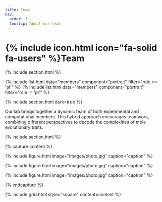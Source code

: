 ```yaml
---
title: Team
nav:
  order: 3
  tooltip: About our team
---
```


# {% include icon.html icon="fa-solid fa-users" %}Team

{% include section.html %}

{% include list.html data="members" component="portrait" filter="role == 'pi'" %}
{% include list.html data="members" component="portrait" filter="role != 'pi'" %}

{% include section.html dark=true %}

Our lab brings together a dynamic team of both experimental and computational members. This hybrid approach encourages teamwork, combining different perspectives to decode the complexities of mole evolutionary traits.

{% include section.html %}

{% capture content %}

{% include figure.html image="images/photo.jpg" caption="caption" %}

{% include figure.html image="images/photo.jpg" caption="caption" %}

{% include figure.html image="images/photo.jpg" caption="caption" %}

{% endcapture %}

{% include grid.html style="square" content=content %}
